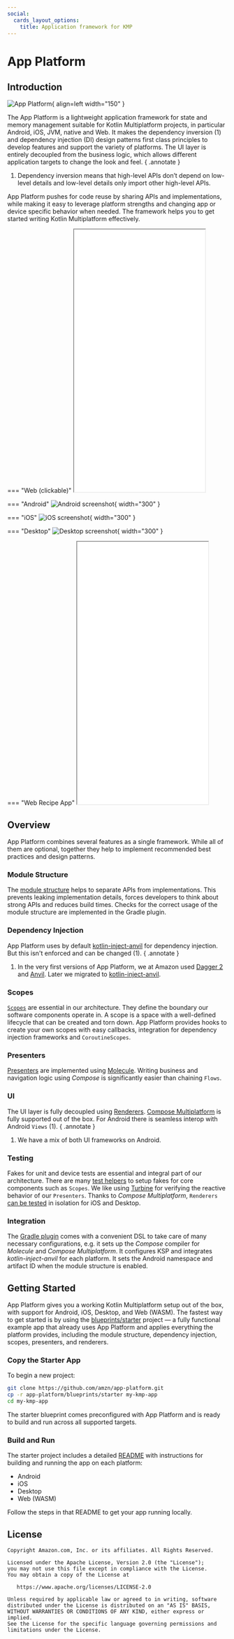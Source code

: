 ```yaml
---
social:
  cards_layout_options:
    title: Application framework for KMP
---
```


# App Platform

## Introduction

![App Platform](images/app-platform-logo.png){ align=left width="150"  }

The App Platform is a lightweight application framework for state and memory management suitable
for Kotlin Multiplatform projects, in particular Android, iOS, JVM, native and Web. It makes the
dependency inversion (1) and dependency injection (DI) design patterns first class principles to develop
features and support the variety of platforms. The UI layer is entirely decoupled from the business logic,
which allows different application targets to change the look and feel.
{ .annotate }

1.  Dependency inversion means that high-level APIs don’t depend on low-level details and low-level details only import other high-level APIs.

App Platform pushes for code reuse by sharing APIs and implementations, while making it easy to leverage
platform strengths and changing app or device specific behavior when needed. The framework helps you to get started
writing Kotlin Multiplatform effectively.

=== "Web (clickable)"
    <iframe src="web/sample/app/build/dist/wasmJs/productionExecutable/index.html" width="300px" height="600px" frameborder="1"></iframe>

=== "Android"
    ![Android screenshot](images/Android.png){ width="300" }

=== "iOS"
    ![iOS screenshot](images/iOS.png){ width="300" }

=== "Desktop"
    ![Desktop screenshot](images/Desktop.png){ width="300" }

=== "Web Recipe App"
    <iframe src="web/recipes/app/build/dist/wasmJs/productionExecutable/index.html" width="300px" height="600px" frameborder="1"></iframe>

## Overview

App Platform combines several features as a single framework. While all of them are optional, together they help
to implement recommended best practices and design patterns.

### Module Structure

The [module structure](module-structure.md) helps to separate APIs from implementations. This prevents leaking
implementation details, forces developers to think about strong APIs and reduces build times. Checks for the correct
usage of the module structure are implemented in the Gradle plugin.

### Dependency Injection

App Platform uses by default [kotlin-inject-anvil](di.md) for dependency
injection. But this isn't enforced and can be changed (1).
{ .annotate }

1.  In the very first versions of App Platform, we at Amazon used [Dagger 2](https://dagger.dev/) and
[Anvil](https://github.com/square/anvil). Later we migrated to [kotlin-inject-anvil](https://github.com/amzn/kotlin-inject-anvil).

### Scopes

[`Scopes`](scope.md) are essential in our architecture. They define the boundary our software components
operate in. A scope is a space with a well-defined lifecycle that can be created and torn down. App Platform
provides hooks to create your own scopes with easy callbacks, integration for dependency injection
frameworks and `CoroutineScopes`.

### Presenters

[Presenters](presenter.md) are implemented using [Molecule](https://github.com/cashapp/molecule). Writing business and
navigation logic using *Compose* is significantly easier than chaining `Flows`.

### UI

The UI layer is fully decoupled using [Renderers](renderer.md). [Compose Multiplatform](https://www.jetbrains.com/compose-multiplatform/)
is fully supported out of the box. For Android there is seamless interop with Android `Views` (1).
{ .annotate }

1.  We have a mix of both UI frameworks on Android.

### Testing

Fakes for unit and device tests are essential and integral part of our architecture. There are many
[test helpers](testing.md) to setup fakes for core components such as `Scopes`. We like using
[Turbine](https://github.com/cashapp/turbine/) for verifying the reactive behavior of our `Presenters`.
Thanks to *Compose Multiplatform*, `Renderers` [can be tested](renderer.md#unit-tests) in isolation for iOS
and Desktop.

### Integration

The [Gradle plugin](setup.md) comes with a convenient DSL to take care of many necessary configurations, e.g. it sets
up the *Compose* compiler for *Molecule* and *Compose Multiplatform*. It configures KSP and integrates
*kotlin-inject-anvil* for each platform. It sets the Android namespace and artifact ID when the module
structure is enabled.

## Getting Started

App Platform gives you a working Kotlin Multiplatform setup out of the box, with support for Android, iOS, Desktop, and Web (WASM). The fastest way to get started is by using the [blueprints/starter](https://github.com/amzn/app-platform/tree/main/blueprints/starter) project — a fully functional example app that already uses App Platform and applies everything the platform provides, including the module structure, dependency injection, scopes, presenters, and renderers.

### Copy the Starter App

To begin a new project:

```bash
git clone https://github.com/amzn/app-platform.git
cp -r app-platform/blueprints/starter my-kmp-app
cd my-kmp-app
```

The starter blueprint comes preconfigured with App Platform and is ready to build and run across all supported targets.

### Build and Run

The starter project includes a detailed [README](https://github.com/amzn/app-platform/blob/main/blueprints/starter/README.md) with instructions for building and running the app on each platform:

- Android
- iOS
- Desktop
- Web (WASM)

Follow the steps in that README to get your app running locally.

## License

```
Copyright Amazon.com, Inc. or its affiliates. All Rights Reserved.

Licensed under the Apache License, Version 2.0 (the "License");
you may not use this file except in compliance with the License.
You may obtain a copy of the License at

   https://www.apache.org/licenses/LICENSE-2.0

Unless required by applicable law or agreed to in writing, software
distributed under the License is distributed on an "AS IS" BASIS,
WITHOUT WARRANTIES OR CONDITIONS OF ANY KIND, either express or implied.
See the License for the specific language governing permissions and
limitations under the License.
```
